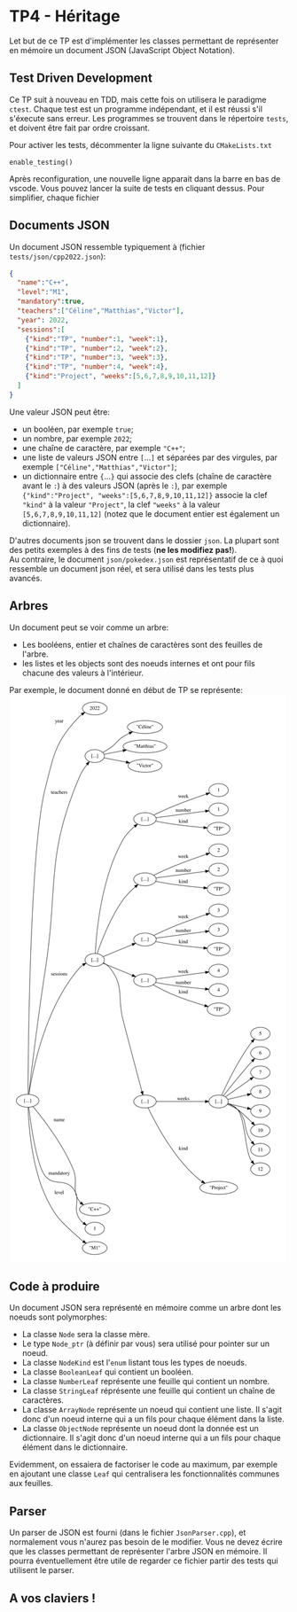 # TP4 - Héritage

Let but de ce TP est d'implémenter les classes permettant de représenter en mémoire un document JSON (JavaScript Object Notation).


## Test Driven Development

Ce TP suit à nouveau en TDD, mais cette fois on utilisera le paradigme `ctest`.  Chaque test est un programme indépendant, et il est réussi s'il s'éxecute sans erreur.  Les programmes  se trouvent dans le répertoire `tests`, et doivent être fait par ordre croissant.

Pour activer les tests, décommenter la ligne suivante du `CMakeLists.txt`
```
enable_testing()
```

Après reconfiguration, une nouvelle ligne apparait dans la barre en bas de vscode.  Vous pouvez lancer la suite de tests en cliquant dessus.
Pour simplifier, chaque fichier


## Documents JSON


Un document JSON ressemble typiquement à (fichier `tests/json/cpp2022.json`):
```json
{
  "name":"C++",
  "level":"M1",
  "mandatory":true,
  "teachers":["Céline","Matthias","Victor"],
  "year": 2022,
  "sessions":[
    {"kind":"TP", "number":1, "week":1},
    {"kind":"TP", "number":2, "week":2},
    {"kind":"TP", "number":3, "week":3},
    {"kind":"TP", "number":4, "week":4},
    {"kind":"Project", "weeks":[5,6,7,8,9,10,11,12]}
  ]
}
```

Une valeur JSON peut être:
- un booléen, par exemple `true`;
- un nombre, par exemple `2022`;
- une chaîne de caractère, par exemple `"C++"`;
- une liste de valeurs JSON entre `[`...`]` et séparées par des virgules, par exemple `["Céline","Matthias","Victor"]`;
- un dictionnaire entre `{`...`}` qui associe des clefs (chaîne de caractère avant le `:`) à des valeurs JSON (après le `:`), par exemple `{"kind":"Project", "weeks":[5,6,7,8,9,10,11,12]}` associe la clef `"kind"` à la valeur `"Project"`, la clef `"weeks"` à la valeur `[5,6,7,8,9,10,11,12]` (notez que le document entier est également un dictionnaire).


D'autres documents json se trouvent dans le dossier `json`. La plupart sont des petits exemples à des fins de tests (**ne les modifiez pas!**).  
Au contraire, le document `json/pokedex.json` est représentatif de ce à quoi ressemble un document json réel, et sera utilisé dans les tests plus avancés.


## Arbres

Un document peut se voir comme un arbre:
- Les booléens, entier et chaînes de caractères sont des feuilles de l'arbre.
- les listes et les objects sont des noeuds internes et ont pour fils chacune des valeurs à l'intérieur.

Par exemple, le document donné en début de TP se représente:
![Représentation du document json cpp2022.json](cpp2022.svg)


## Code à produire

Un document JSON sera représenté en mémoire comme un arbre dont les noeuds sont polymorphes:
- La classe `Node` sera la classe mère.
- Le type `Node_ptr` (à définir par vous) sera utilisé pour pointer sur un noeud.
- La classe `NodeKind` est l'`enum` listant tous les types de noeuds.
- La classe `BooleanLeaf` qui contient un booléen.
- La classe `NumberLeaf` représente une feuille qui contient un nombre.
- La classe `StringLeaf` réprésente une feuille qui contient un chaîne de caractères.
- La classe `ArrayNode` représente un noeud qui contient une liste. Il s'agit donc d'un noeud interne qui a un fils pour chaque élément dans la liste.
- La classe `ObjectNode` représente un noeud dont la donnée est un dictionnaire.  Il s'agit donc d'un noeud interne qui a un fils pour chaque élément dans le dictionnaire.

Evidemment, on essaiera de factoriser le code au maximum, par exemple en ajoutant une classe `Leaf` qui centralisera les fonctionnalités communes aux feuilles.

## Parser

Un parser de JSON est fourni (dans le fichier `JsonParser.cpp`), et normalement vous n'aurez pas besoin de le modifier.
Vous ne devez écrire que les classes permettant de représenter l'arbre JSON en mémoire. 
Il pourra éventuellement être utile de regarder ce fichier partir des tests qui utilisent le parser.







## A vos claviers !